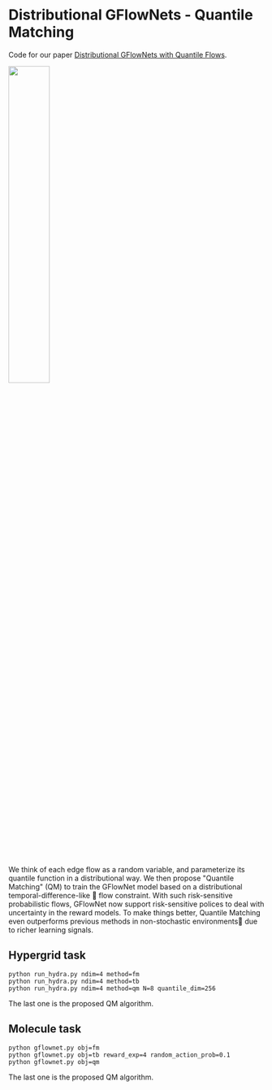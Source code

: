 # Distributional GFlowNets - Quantile Matching

[//]: # (---)

Code for our paper [Distributional GFlowNets with Quantile Flows](https://arxiv.org/abs/2302.05793).

<!-- <p align="center"> -->
<img src="https://s1.ax1x.com/2023/05/27/p9Lfjn1.png" border="0" width=40% class="center" />
<!-- </p> -->


We think of each edge flow as a random variable, and parameterize its quantile function in a distributional way. 
We then propose "Quantile Matching" (QM) to train the GFlowNet model based on a distributional temporal-difference-like 🤖 flow constraint.
With such risk-sensitive probabilistic flows, GFlowNet now support risk-sensitive polices to deal with uncertainty in the reward models.
To make things better, Quantile Matching even outperforms previous methods in non-stochastic environments🔬 due to richer learning signals.

[//]: # (---)

## Hypergrid task
```
python run_hydra.py ndim=4 method=fm
python run_hydra.py ndim=4 method=tb
python run_hydra.py ndim=4 method=qm N=8 quantile_dim=256
```
The last one is the proposed QM algorithm.

## Molecule task
```
python gflownet.py obj=fm
python gflownet.py obj=tb reward_exp=4 random_action_prob=0.1
python gflownet.py obj=qm
```
The last one is the proposed QM algorithm.